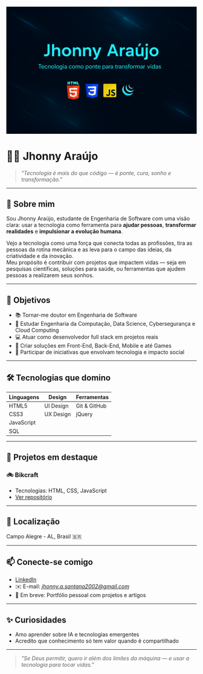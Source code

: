 ![Banner Jhonny Araújo](https://github.com/JhonnyAraujo/jhonnyaraujo/blob/main/banner.png)
# 👨‍💻 Jhonny Araújo

> *"Tecnologia é mais do que código — é ponte, cura, sonho e transformação."*

---

## 🌟 Sobre mim

Sou Jhonny Araújo, estudante de Engenharia de Software com uma visão clara: usar a tecnologia como ferramenta para **ajudar pessoas**, **transformar realidades** e **impulsionar a evolução humana**.

Vejo a tecnologia como uma força que conecta todas as profissões, tira as pessoas da rotina mecânica e as leva para o campo das ideias, da criatividade e da inovação.  
Meu propósito é contribuir com projetos que impactem vidas — seja em pesquisas científicas, soluções para saúde, ou ferramentas que ajudem pessoas a realizarem seus sonhos.

---

## 🎯 Objetivos

- 📚 Tornar-me doutor em Engenharia de Software
- 🧠 Estudar Engenharia da Computação, Data Science, Cybersegurança e Cloud Computing
- 💻 Atuar como desenvolvedor full stack em projetos reais
- 📱 Criar soluções em Front-End, Back-End, Mobile e até Games
- 🤝 Participar de iniciativas que envolvam tecnologia e impacto social

---

## 🛠️ Tecnologias que domino

| Linguagens | Design | Ferramentas |
|------------|--------|-------------|
| HTML5      | UI Design | Git & GitHub |
| CSS3       | UX Design | jQuery |
| JavaScript |          |            |
| SQL |          |            |

---

## 🚀 Projetos em destaque

### 🚲 Bikcraft
- Tecnologias: HTML, CSS, JavaScript
- [Ver repositório](https://github.com/JhonnyAraujo/bikcraft)
  
---

## 📍 Localização

Campo Alegre - AL, Brasil 🇧🇷

---

## 📫 Conecte-se comigo

- [LinkedIn](https://www.linkedin.com/in/jhonny-araújo)
- ✉️ E-mail: *jhonny.a.santana2002@gmail.com*
- 💬 Em breve: Portfólio pessoal com projetos e artigos

---

## ✨ Curiosidades

- Amo aprender sobre IA e tecnologias emergentes  
- Acredito que conhecimento só tem valor quando é compartilhado

---

> *"Se Deus permitir, quero ir além dos limites da máquina — e usar a tecnologia para tocar vidas."*
